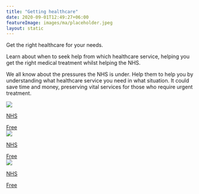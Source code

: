 ```yaml
---
title: "Getting healthcare"
date: 2020-09-01T12:49:27+06:00
featureImage: images/ma/placeholder.jpeg
layout: static
---
```


Get the right healthcare for your needs.

Learn about when to seek help from which healthcare service, helping you get the right medical treatment whilst helping the NHS.

We all know about the pressures the NHS is under. Help them to help you by understanding what healthcare service you need in what situation. It could save time and money, preserving vital services for those who require urgent treatment.

<a class="ma-link" href="https://www.nhs.uk/nhs-services/urgent-and-emergency-care-services/when-to-visit-an-urgent-treatment-centre-walk-in-or-minor-injury-unit/"><div class="ma-card ma-card-Health"><div class="ma-icon"><img src ="/images/Icon-check - health - opacity.svg"/></div><div class="ma-name"><p>NHS</p></div><div class="ma-paid-text"><span>Free</span></div></div></a><a class="ma-link" href="https://www.nhs.uk/nhs-services/urgent-and-emergency-care-services/when-to-go-to-ae/"><div class="ma-card ma-card-Health"><div class="ma-icon"><img src ="/images/Icon-check - health - opacity.svg"/></div><div class="ma-name"><p>NHS</p></div><div class="ma-paid-text"><span>Free</span></div></div></a><a class="ma-link" href="https://www.nhs.uk/nhs-services/urgent-and-emergency-care-services/"><div class="ma-card ma-card-Health"><div class="ma-icon"><img src ="/images/Icon-check - health - opacity.svg"/></div><div class="ma-name"><p>NHS</p></div><div class="ma-paid-text"><span>Free</span></div></div></a>  

<br/><br/>






